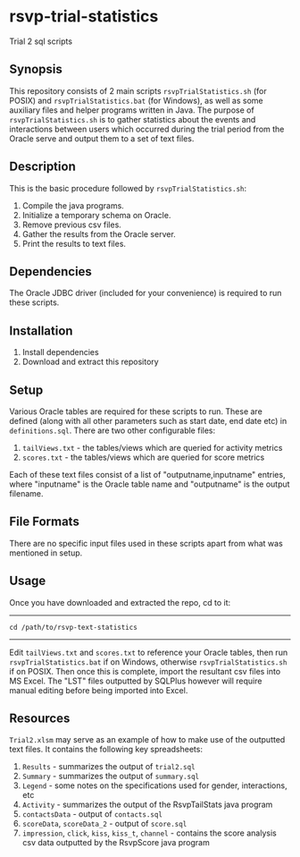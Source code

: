 rsvp-trial-statistics
=====================

Trial 2 sql scripts


Synopsis
--------
This repository consists of 2 main scripts `rsvpTrialStatistics.sh` (for POSIX) and `rsvpTrialStatistics.bat` (for Windows), as well as some auxiliary files and helper programs written in Java. The purpose of `rsvpTrialStatistics.sh` is to gather statistics about the events and interactions between users which occurred during the trial period from the Oracle serve and output them to a set of text files.


Description
-----------
This is the basic procedure followed by `rsvpTrialStatistics.sh`:

1. Compile the java programs.
2. Initialize a temporary schema on Oracle.
3. Remove previous csv files.
4. Gather the results from the Oracle server.
5. Print the results to text files.


Dependencies
------------
The Oracle JDBC driver (included for your convenience) is required to run these scripts.


Installation
------------

1. Install dependencies
2. Download and extract this repository


Setup
-----
Various Oracle tables are required for these scripts to run. These are defined (along with all other parameters such as start date, end date etc) in `definitions.sql`. There are two other configurable files:

1. `tailViews.txt` - the tables/views which are queried for activity metrics
2. `scores.txt` - the tables/views which are queried for score metrics

Each of these text files consist of a list of "outputname,inputname" entries, where "inputname" is the Oracle table name and "outputname" is the output filename.


File Formats
------------
There are no specific input files used in these scripts apart from what was mentioned in setup.


Usage
-----
Once you have downloaded and extracted the repo, cd to it:

----
    cd /path/to/rsvp-text-statistics
----

Edit `tailViews.txt` and `scores.txt` to reference your Oracle tables, then run `rsvpTrialStatistics.bat` if on Windows, otherwise `rsvpTrialStatistics.sh` if on POSIX. Then once this is complete, import the resultant csv files into MS Excel. The "LST" files outputted by SQLPlus however will require manual editing before being imported into Excel.


Resources
---------
`Trial2.xlsm` may serve as an example of how to make use of the outputted text files. It contains the following key spreadsheets:

1. `Results` - summarizes the output of `trial2.sql`
2. `Summary` - summarizes the output of `summary.sql`
3. `Legend` - some notes on the specifications used for gender, interactions, etc
4. `Activity` - summarizes the output of the RsvpTailStats java program
5. `contactsData` - output of `contacts.sql`
6. `scoreData`, `scoreData_2` - output of `score.sql`
7. `impression`, `click`, `kiss`, `kiss_t`, `channel` - contains the score analysis csv data outputted by the RsvpScore java program
